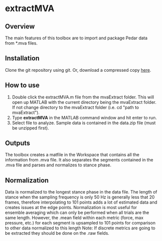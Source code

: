 # extractMVA

## Overview
The main features of this toolbox are to import and package Pedar data from *.mva files.
## Installation
Clone the git repository using git. Or, download a compressed copy [here](https://github.com/jouterleys/mvaExtract/archive/main.zip).
## How to use
1. Double click the extractMVA.m file from the mvaExtract folder. This will open up MATLAB with the current directory being the mvaExtract folder. If not change directory to the mvaExtract folder (i.e. cd "path to mvaExtract").
2. Type **extractMVA** in the MATLAB command window and hit enter to run.
3. Select file to analyze. Sample data is contained in the data.zip file (must be unzipped first).
## Outputs
The toolbox creates a matfile in the Workspace that contains all the information from .mva file. It also separates the segments contained in the .mva file and parses and normalizes to stance phase.

## Normalization
Data is normalized to the longest stance phase in the data file. The length of stance when the sampling frequency is only 50 Hz is generally less that 20 frames, therefore interpolating to 101 points adds a lot of estimated data and creates issues at the edge points.
Normalization is most useful for ensemble averaging which can only be performed when all trials are the same length.
However, the .mean field within each metric (force, max pressure, etc.) for each segment is upsampled to 101 points for comparison to other data normalized to this length
Note: If discrete metrics are going to be extracted they should be done on the .raw fields.
